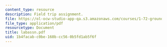 ```yaml
---
content_type: resource
description: Field trip assignment.
file: https://ol-ocw-studio-app-qa.s3.amazonaws.com/courses/1-72-groundwater-hydrology-fall-2005/1b4facabc0be160bcc560b5fd1ab5f6f_labassn.pdf
file_type: application/pdf
resourcetype: Document
title: labassn.pdf
uid: 1b4facab-c0be-160b-cc56-0b5fd1ab5f6f
---
```

